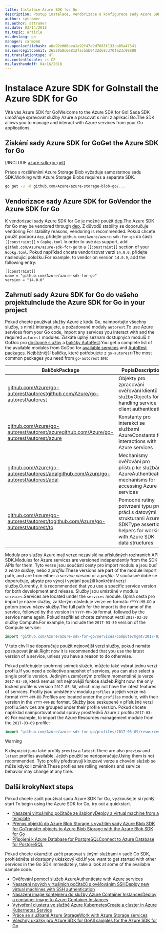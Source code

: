 ```yaml
---
title: Instalace Azure SDK for Go
description: Postup instalace, vendorizace a konfigurace sady Azure SDK for Go
author: sptramer
ms.author: sttramer
ms.date: 03/14/2018
ms.topic: article
ms.devlang: go
manager: carmonm
ms.openlocfilehash: a6a92e080aea1a92f47a9d7083f133ca05a47541
ms.sourcegitcommit: 26520a8c6e812facb5b9432d68c370fa23c99888
ms.translationtype: HT
ms.contentlocale: cs-CZ
ms.lasthandoff: 04/16/2018
---
```

# <a name="install-the-azure-sdk-for-go"></a><span data-ttu-id="9f262-103">Instalace Azure SDK for Go</span><span class="sxs-lookup"><span data-stu-id="9f262-103">Install the Azure SDK for Go</span></span>

<span data-ttu-id="9f262-104">Vítá vás Azure SDK for Go!</span><span class="sxs-lookup"><span data-stu-id="9f262-104">Welcome to the Azure SDK for Go!</span></span> <span data-ttu-id="9f262-105">Sada SDK umožňuje spravovat služby Azure a pracovat s nimi z aplikací Go.</span><span class="sxs-lookup"><span data-stu-id="9f262-105">The SDK allows you to manage and interact with Azure services from your Go applications.</span></span>

## <a name="get-the-azure-sdk-for-go"></a><span data-ttu-id="9f262-106">Získání sady Azure SDK for Go</span><span class="sxs-lookup"><span data-stu-id="9f262-106">Get the Azure SDK for Go</span></span>

[!INCLUDE [azure-sdk-go-get](includes/azure-sdk-go-get.md)]

<span data-ttu-id="9f262-107">Práce s rozšířeními Azure Storage Blob vyžaduje samostatnou sadu SDK.</span><span class="sxs-lookup"><span data-stu-id="9f262-107">Working with Azure Storage Blobs requires a separate SDK.</span></span>

```bash
go get -u -d github.com/Azure/azure-storage-blob-go/...
```

## <a name="vendor-the-azure-sdk-for-go"></a><span data-ttu-id="9f262-108">Vendorizace sady Azure SDK for Go</span><span class="sxs-lookup"><span data-stu-id="9f262-108">Vendor the Azure SDK for Go</span></span>

<span data-ttu-id="9f262-109">K vendorizaci sady Azure SDK for Go je možné použít [dep](https://github.com/golang/dep).</span><span class="sxs-lookup"><span data-stu-id="9f262-109">The Azure SDK for Go may be vendored through [dep](https://github.com/golang/dep).</span></span> <span data-ttu-id="9f262-110">Z důvodů stability se doporučuje vendoring.</span><span class="sxs-lookup"><span data-stu-id="9f262-110">For stability reasons, vendoring is recommended.</span></span> <span data-ttu-id="9f262-111">Pokud chcete použít podporu `dep`, přidejte `github.com/Azure/azure-sdk-for-go` do části `[[constraint]]` v `Gopkg.toml`.</span><span class="sxs-lookup"><span data-stu-id="9f262-111">In order to use `dep` support, add `github.com/Azure/azure-sdk-for-go` to a `[[constraint]]` section of your `Gopkg.toml`.</span></span> <span data-ttu-id="9f262-112">Pokud například chcete vendorizovat verzi `14.0.0`, přidejte následující položku:</span><span class="sxs-lookup"><span data-stu-id="9f262-112">For example, to vendor on version `14.0.0`, add the following entry:</span></span>

```
[[constraint]]
name = "github.com/Azure/azure-sdk-for-go"
version = "14.0.0"
```

## <a name="include-the-azure-sdk-for-go-in-your-project"></a><span data-ttu-id="9f262-113">Zahrnutí sady Azure SDK for Go do vašeho projektu</span><span class="sxs-lookup"><span data-stu-id="9f262-113">Include the Azure SDK for Go in your project</span></span>

<span data-ttu-id="9f262-114">Pokud chcete používat služby Azure z kódu Go, naimportujte všechny služby, s nimiž interagujete, a požadované moduly `autorest`.</span><span class="sxs-lookup"><span data-stu-id="9f262-114">To use Azure services from your Go code, import any services you interact with and the required `autorest` modules.</span></span>
<span data-ttu-id="9f262-115">Získáte úplný seznam dostupných modulů z GoDoc pro [dostupné služby](https://godoc.org/github.com/Azure/azure-sdk-for-go) a [balíčky AutoRest](https://godoc.org/github.com/Azure/go-autorest).</span><span class="sxs-lookup"><span data-stu-id="9f262-115">You get a complete list of the available modules from GoDoc for [available services](https://godoc.org/github.com/Azure/azure-sdk-for-go) and [AutoRest packages](https://godoc.org/github.com/Azure/go-autorest).</span></span> <span data-ttu-id="9f262-116">Nejběžnější balíčky, které potřebujete z `go-autorest`:</span><span class="sxs-lookup"><span data-stu-id="9f262-116">The most common packages you need from `go-autorest` are:</span></span>

| <span data-ttu-id="9f262-117">Balíček</span><span class="sxs-lookup"><span data-stu-id="9f262-117">Package</span></span> | <span data-ttu-id="9f262-118">Popis</span><span class="sxs-lookup"><span data-stu-id="9f262-118">Description</span></span> |
|---------|-------------|
| <span data-ttu-id="9f262-119">[github.com/Azure/go-autorest/autorest][autorest]</span><span class="sxs-lookup"><span data-stu-id="9f262-119">[github.com/Azure/go-autorest/autorest][autorest]</span></span> | <span data-ttu-id="9f262-120">Objekty pro zpracování ověřování klientů služby</span><span class="sxs-lookup"><span data-stu-id="9f262-120">Objects for handling service client authentication</span></span> |
| <span data-ttu-id="9f262-121">[github.com/Azure/go-autorest/autorest/azure][autorest/azure]</span><span class="sxs-lookup"><span data-stu-id="9f262-121">[github.com/Azure/go-autorest/autorest/azure][autorest/azure]</span></span> | <span data-ttu-id="9f262-122">Konstanty pro interakci se službami Azure</span><span class="sxs-lookup"><span data-stu-id="9f262-122">Constants for interactions with Azure services</span></span> |
| <span data-ttu-id="9f262-123">[github.com/Azure/go-autorest/autorest/adal][autorest/adal]</span><span class="sxs-lookup"><span data-stu-id="9f262-123">[github.com/Azure/go-autorest/autorest/adal][autorest/adal]</span></span> | <span data-ttu-id="9f262-124">Mechanismy ověřování pro přístup ke službám Azure</span><span class="sxs-lookup"><span data-stu-id="9f262-124">Authentication mechanisms for accessing Azure services</span></span> |
| <span data-ttu-id="9f262-125">[github.com/Azure/go-autorest/autorest/to][autorest/to]</span><span class="sxs-lookup"><span data-stu-id="9f262-125">[github.com/Azure/go-autorest/autorest/to][autorest/to]</span></span> | <span data-ttu-id="9f262-126">Pomocné rutiny potvrzení typu pro práci s datovými strukturami Azure SDK</span><span class="sxs-lookup"><span data-stu-id="9f262-126">Type assertion helpers for working with Azure SDK data structures</span></span> |

[autorest]: https://godoc.org/github.com/Azure/go-autorest/autorest
[autorest/azure]: https://godoc.org/github.com/Azure/go-autorest/autorest/azure
[autorest/adal]: https://godoc.org/github.com/Azure/go-autorest/autorest/adal
[autorest/to]: https://godoc.org/github.com/Azure/go-autorest/autorest/to

<span data-ttu-id="9f262-127">Moduly pro služby Azure mají verze nezávislé na příslušných rozhraních API SDK.</span><span class="sxs-lookup"><span data-stu-id="9f262-127">Modules for Azure services are versioned independently from the SDK APIs for them.</span></span> <span data-ttu-id="9f262-128">Tyto verze jsou součástí cesty pro import modulu a jsou buď z _verze služby_, nebo z _profilu_.</span><span class="sxs-lookup"><span data-stu-id="9f262-128">These versions are part of the module import path, and are from either a _service version_ or a _profile_.</span></span> <span data-ttu-id="9f262-129">V současné době se doporučuje, abyste pro vývoj i vydání použili konkrétní verzi služby.</span><span class="sxs-lookup"><span data-stu-id="9f262-129">Currently, it is recommended that you use a specific service version for both development and release.</span></span> <span data-ttu-id="9f262-130">Služby jsou umístěné v modulu `services`.</span><span class="sxs-lookup"><span data-stu-id="9f262-130">Services are located under the `services` module.</span></span> <span data-ttu-id="9f262-131">Úplná cesta pro import je název služby, za kterým následuje verze ve formátu `YYYY-MM-DD` a potom znovu název služby.</span><span class="sxs-lookup"><span data-stu-id="9f262-131">The full path for the import is the name of the service, followed by the version in `YYYY-MM-DD` format, followed by the service name again.</span></span> <span data-ttu-id="9f262-132">Pokud například chcete zahrnout verzi `2017-03-30` služby Compute:</span><span class="sxs-lookup"><span data-stu-id="9f262-132">For example, to include the `2017-03-30` version of the Compute service:</span></span>

```go
import "github.com/Azure/azure-sdk-for-go/services/compute/mgmt/2017-03-30/compute"
```

<span data-ttu-id="9f262-133">V tuto chvíli se doporučuje použít nejnovější verzi služby, pokud nemáte postupovat jinak.</span><span class="sxs-lookup"><span data-stu-id="9f262-133">Right now it is recommended that you use the latest version of a service, unless you have a reason to do otherwise.</span></span>

<span data-ttu-id="9f262-134">Pokud potřebujete souhrnný snímek služeb, můžete také vybrat jednu verzi profilu.</span><span class="sxs-lookup"><span data-stu-id="9f262-134">If you need a collective snapshot of services, you can also select a single profile version.</span></span> <span data-ttu-id="9f262-135">Jediným uzamčeným profilem momentálně je verze `2017-03-30`, která nemusí mít nejnovější funkce služeb.</span><span class="sxs-lookup"><span data-stu-id="9f262-135">Right now, the only locked profile is version `2017-03-30`, which may not have the latest features of services.</span></span> <span data-ttu-id="9f262-136">Profily jsou umístěné v modulu `profiles` a jejich verze má formát `YYYY-MM-DD`.</span><span class="sxs-lookup"><span data-stu-id="9f262-136">Profiles are located under the `profiles` module, with their version in the `YYYY-MM-DD` format.</span></span> <span data-ttu-id="9f262-137">Služby jsou seskupené v příslušné verzi profilu.</span><span class="sxs-lookup"><span data-stu-id="9f262-137">Services are grouped under their profile version.</span></span> <span data-ttu-id="9f262-138">Pokud chcete například naimportovat modul správy prostředků Azure z profilu `2017-03-09`:</span><span class="sxs-lookup"><span data-stu-id="9f262-138">For example, to import the Azure Resources management module from the `2017-03-09` profile:</span></span>

```go
import "github.com/Azure/azure-sdk-for-go/profiles/2017-03-09/resources/mgmt/resources"
```

> [!WARNING]
> <span data-ttu-id="9f262-139">K dispozici jsou také profily `preview` a `latest`.</span><span class="sxs-lookup"><span data-stu-id="9f262-139">There are also `preview` and `latest` profiles available.</span></span> <span data-ttu-id="9f262-140">Jejich použití se nedoporučuje.</span><span class="sxs-lookup"><span data-stu-id="9f262-140">Using them is not recommended.</span></span> <span data-ttu-id="9f262-141">Tyto profily představují klouzavé verze a chování služeb se může kdykoli změnit.</span><span class="sxs-lookup"><span data-stu-id="9f262-141">These profiles are rolling versions and service behavior may change at any time.</span></span>

## <a name="next-steps"></a><span data-ttu-id="9f262-142">Další kroky</span><span class="sxs-lookup"><span data-stu-id="9f262-142">Next steps</span></span>

<span data-ttu-id="9f262-143">Pokud chcete začít používat sadu Azure SDK for Go, vyzkoušejte si rychlý start.</span><span class="sxs-lookup"><span data-stu-id="9f262-143">To begin using the Azure SDK for Go, try out a quickstart.</span></span>

* [<span data-ttu-id="9f262-144">Nasazení virtuálního počítače ze šablony</span><span class="sxs-lookup"><span data-stu-id="9f262-144">Deploy a virtual machine from a template</span></span>](azure-sdk-go-qs-vm.md)
* [<span data-ttu-id="9f262-145">Přenos objektů do Azure Blob Storage s využitím sady Azure Blob SDK for Go</span><span class="sxs-lookup"><span data-stu-id="9f262-145">Transfer objects to Azure Blob Storage with the Azure Blob SDK for Go</span></span>](/azure/storage/blobs/storage-quickstart-blobs-go?toc=%2fgo%2fazure%2ftoc.json)
* [<span data-ttu-id="9f262-146">Připojení k Azure Database for PostgreSQL</span><span class="sxs-lookup"><span data-stu-id="9f262-146">Connect to Azure Database for PostgreSQL</span></span>](/azure/postgresql/connect-go?toc=%2fgo%2fazure%2ftoc.json)

<span data-ttu-id="9f262-147">Pokud chcete okamžitě začít pracovat s jinými službami v sadě Go SDK, prohlédněte si dostupný ukázkový kód.</span><span class="sxs-lookup"><span data-stu-id="9f262-147">If you want to get started with other services in the Go SDK immediately, take a look at some of the available sample code.</span></span>

* [<span data-ttu-id="9f262-148">Ověřování pomocí služeb Azure</span><span class="sxs-lookup"><span data-stu-id="9f262-148">Authenticate with Azure services</span></span>](https://github.com/Azure-Samples/azure-sdk-for-go-samples/tree/master/iam)
* [<span data-ttu-id="9f262-149">Nasazení nových virtuálních počítačů s ověřováním SSH</span><span class="sxs-lookup"><span data-stu-id="9f262-149">Deploy new virtual machines with SSH authentication</span></span>](https://github.com/Azure-Samples/azure-sdk-for-go-samples/tree/master/compute)
* [<span data-ttu-id="9f262-150">Nasazení image kontejneru do služby Azure Container Instances</span><span class="sxs-lookup"><span data-stu-id="9f262-150">Deploy a container image to Azure Container Instances</span></span>](https://github.com/Azure-Samples/azure-sdk-for-go-samples/tree/master/containerinstance)
* [<span data-ttu-id="9f262-151">Vytvoření clusteru ve službě Azure Kubernetes</span><span class="sxs-lookup"><span data-stu-id="9f262-151">Create a cluster in Azure Kubernetes Service</span></span>](https://github.com/Azure-Samples/azure-sdk-for-go-samples/tree/master/containerservice)
* [<span data-ttu-id="9f262-152">Práce se službami Azure Storage</span><span class="sxs-lookup"><span data-stu-id="9f262-152">Work with Azure Storage services</span></span>](https://github.com/Azure-Samples/azure-sdk-for-go-samples/tree/master/storage)
* [<span data-ttu-id="9f262-153">Všechny ukázky pro Azure SDK for Go</span><span class="sxs-lookup"><span data-stu-id="9f262-153">All samples for the Azure SDK for Go</span></span>](https://github.com/azure-samples/azure-sdk-for-go-samples)
